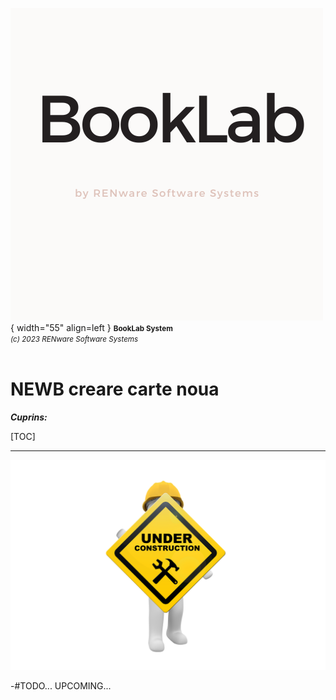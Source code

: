 ![booklab_logo](../pictures/booklab_logo.png){ width="55" align=left }
<small markdown>**BookLab System**<br>
*(c) 2023 RENware Software Systems*
</small><br><br>


# NEWB creare carte noua


***Cuprins:***

[TOC]

***


![wip page](../pictures/under_maintenance.png)

-#TODO... UPCOMING...


